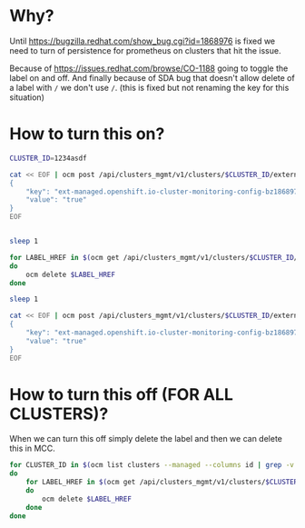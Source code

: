 # Why?

Until https://bugzilla.redhat.com/show_bug.cgi?id=1868976 is fixed we need to turn of persistence for prometheus on clusters that hit the issue.

Because of https://issues.redhat.com/browse/CO-1188 going to toggle the label on and off.
And finally because of SDA bug that doesn't allow delete of a label with `/` we don't use `/`. (this is fixed but not renaming the key for this situation)

# How to turn this on?

```bash
CLUSTER_ID=1234asdf

cat << EOF | ocm post /api/clusters_mgmt/v1/clusters/$CLUSTER_ID/external_configuration/labels
{
    "key": "ext-managed.openshift.io-cluster-monitoring-config-bz1868976",
    "value": "true"
}
EOF


sleep 1

for LABEL_HREF in $(ocm get /api/clusters_mgmt/v1/clusters/$CLUSTER_ID/external_configuration/labels | jq -r '.items[]? | select(.key == "ext-managed.openshift.io-cluster-monitoring-config-bz1868976") | .href');
do
    ocm delete $LABEL_HREF
done

sleep 1

cat << EOF | ocm post /api/clusters_mgmt/v1/clusters/$CLUSTER_ID/external_configuration/labels
{
    "key": "ext-managed.openshift.io-cluster-monitoring-config-bz1868976",
    "value": "true"
}
EOF
```

# How to turn this off (FOR ALL CLUSTERS)?

When we can turn this off simply delete the label and then we can delete this in MCC.

```bash
for CLUSTER_ID in $(ocm list clusters --managed --columns id | grep -v ^ID);
do
    for LABEL_HREF in $(ocm get /api/clusters_mgmt/v1/clusters/$CLUSTER_ID/external_configuration/labels | jq -r '.items[]? | select(.key == "ext-managed.openshift.io-cluster-monitoring-config-bz1868976") | .href');
    do
        ocm delete $LABEL_HREF
    done
done
```

